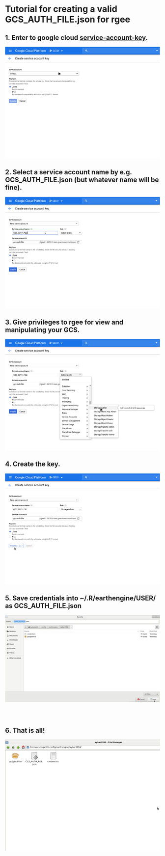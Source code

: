 # Tutorial for creating a valid GCS_AUTH_FILE.json for rgee

## 1. Enter to google cloud [service-account-key](https://console.cloud.google.com/apis/credentials/serviceaccountkey).
![](https://raw.githubusercontent.com/csaybar/GCS_AUTH_FILE.json/master/p1.png)

## 2. Select a service account name by e.g. GCS_AUTH_FILE.json (but whatever name will be fine).
![](https://raw.githubusercontent.com/csaybar/GCS_AUTH_FILE.json/master/p2.png)

## 3. Give privileges to rgee for view and manipulating your GCS.
![](https://raw.githubusercontent.com/csaybar/GCS_AUTH_FILE.json/master/p3.png)

## 4. Create the key.
![](https://raw.githubusercontent.com/csaybar/GCS_AUTH_FILE.json/master/p4.png)

## 5. Save credentials into ~/.R/earthengine/USER/ as **GCS_AUTH_FILE.json** 
![](https://raw.githubusercontent.com/csaybar/GCS_AUTH_FILE.json/master/p5.png)

<br/>
<br/>

## 6. That is all!
![](https://raw.githubusercontent.com/csaybar/GCS_AUTH_FILE.json/master/p6.png)
